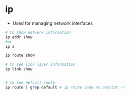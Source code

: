 # ip 

- Used for managing network interfaces 

```bash
# to show network information
ip addr show 
#or
ip a 

ip route show 

# to see link layer information
ip link show 


# to see default route
ip route | grep default # ip route same as netstat -r


```